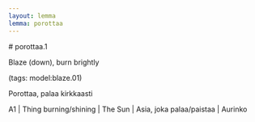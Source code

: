```yaml
---
layout: lemma
lemma: porottaa
---
```


<div class="sense">
# <span class="sensename">porottaa.1</span>

<span class="description">Blaze (down), burn brightly</span>

(tags: model:blaze.01)

<span class="description">Porottaa, palaa kirkkaasti</span>

A1 | Thing burning/shining | The Sun | Asia, joka palaa/paistaa | Aurinko

</div>

